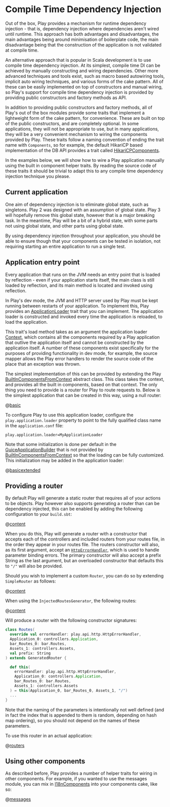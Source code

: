 <!--- Copyright (C) 2009-2015 Typesafe Inc. <http://www.typesafe.com> -->
# Compile Time Dependency Injection

Out of the box, Play provides a mechanism for runtime dependency injection - that is, dependency injection where dependencies aren't wired until runtime.  This approach has both advantages and disadvantages, the main advantages being around minimisation of boilerplate code, the main disadvantage being that the construction of the application is not validated at compile time.

An alternative approach that is popular in Scala development is to use compile time dependency injection.  At its simplest, compile time DI can be achieved by manually constructing and wiring dependencies.  Other more advanced techniques and tools exist, such as macro based autowiring tools, implicit auto wiring techniques, and various forms of the cake pattern.  All of these can be easily implemented on top of constructors and manual wiring, so Play's support for compile time dependency injection is provided by providing public constructors and factory methods as API.
  
In addition to providing public constructors and factory methods, all of Play's out of the box modules provide some traits that implement a lightweight form of the cake pattern, for convenience.  These are built on top of the public constructors, and are completely optional.  In some applications, they will not be appropriate to use, but in many applications, they will be a very convenient mechanism to wiring the components provided by Play.  These traits follow a naming convention of ending the trait name with `Components`, so for example, the default HikariCP based implementation of the DB API provides a trait called [HikariCPComponents](api/scala/play/api/db/HikariCPComponents.html).

In the examples below, we will show how to wire a Play application manually using the built in component helper traits.  By reading the source code of these traits it should be trivial to adapt this to any compile time dependency injection technique you please.

## Current application

One aim of dependency injection is to eliminate global state, such as singletons.  Play 2 was designed with an assumption of global state.  Play 3 will hopefully remove this global state, however that is a major breaking task.  In the meantime, Play will be a bit of a hybrid state, with some parts not using global state, and other parts using global state.

By using dependency injection throughout your application, you should be able to ensure though that your components can be tested in isolation, not requiring starting an entire application to run a single test.

## Application entry point

Every application that runs on the JVM needs an entry point that is loaded by reflection - even if your application starts itself, the main class is still loaded by reflection, and its main method is located and invoked using reflection.

In Play's dev mode, the JVM and HTTP server used by Play must be kept running between restarts of your application.  To implement this, Play provides an [ApplicationLoader](api/scala/play/api/ApplicationLoader.html) trait that you can implement.  The application loader is constructed and invoked every time the application is reloaded, to load the application.

This trait's load method takes as an argument the application loader [Context](api/scala/play/api/ApplicationLoader$$Context.html), which contains all the components required by a Play application that outlive the application itself and cannot be constructed by the application itself.  A number of these components exist specifically for the purposes of providing functionality in dev mode, for example, the source mapper allows the Play error handlers to render the source code of the place that an exception was thrown.

The simplest implementation of this can be provided by extending the Play [BuiltInComponentsFromContext](api/scala/play/api/BuiltInComponentsFromContext.html) abstract class.  This class takes the context, and provides all the built in components, based on that context.  The only thing you need to provide is a router for Play to route requests to.  Below is the simplest application that can be created in this way, using a null router:

@[basic](code/CompileTimeDependencyInjection.scala)

To configure Play to use this application loader, configure the `play.application.loader` property to point to the fully qualified class name in the `application.conf` file:

    play.application.loader=MyApplicationLoader

Note that some initialization is done per default in the [GuiceApplicationBuilder](api/scala/play/api/inject/guice/GuiceApplicationBuilder.html) that is not provided by [BuiltInComponentsFromContext](api/scala/play/api/BuiltInComponentsFromContext.html) so that the loading can be fully customized.
This initialization may be added in the application loader:

@[basicextended](code/CompileTimeDependencyInjection.scala)

## Providing a router

By default Play will generate a static router that requires all of your actions to be objects.  Play however also supports generating a router than can be dependency injected, this can be enabled by adding the following configuration to your `build.sbt`:

@[content](code/injected.sbt)

When you do this, Play will generate a router with a constructor that accepts each of the controllers and included routers from your routes file, in the order they appear in your routes file.  The routers constructor will also, as its first argument, accept an [`HttpErrorHandler`](api/scala/play/api/http/HttpErrorHandler.html), which is used to handle parameter binding errors.  The primary constructor will also accept a prefix String as the last argument, but an overloaded constructor that defaults this to `"/"` will also be provided.

Should you wish to implement a custom `Router`, you can do so by extending `SimpleRouter` as follows:

@[content](code/scalaguide.advanced.dependencyinjection.bar.routes)

When using the `InjectedRoutesGenerator`, the following routes:

@[content](code/scalaguide.advanced.dependencyinjection.routes)

Will produce a router with the following constructor signatures:

```scala
class Routes(
  override val errorHandler: play.api.http.HttpErrorHandler,
  Application_0: controllers.Application,
  bar_Routes_0: bar.Routes,
  Assets_1: controllers.Assets,
  val prefix: String
) extends GeneratedRouter {

  def this(
    errorHandler: play.api.http.HttpErrorHandler,
    Application_0: controllers.Application,
    bar_Routes_0: bar.Routes,
    Assets_1: controllers.Assets
  ) = this(Application_0, bar_Routes_0, Assets_1, "/")
  ...
}
```

Note that the naming of the parameters is intentionally not well defined (and in fact the index that is appended to them is random, depending on hash map ordering), so you should not depend on the names of these parameters.

To use this router in an actual application:

@[routers](code/CompileTimeDependencyInjection.scala)

## Using other components

As described before, Play provides a number of helper traits for wiring in other components.  For example, if you wanted to use the messages module, you can mix in [I18nComponents](api/scala/play/api/i18n/I18nComponents.html) into your components cake, like so:

@[messages](code/CompileTimeDependencyInjection.scala)
